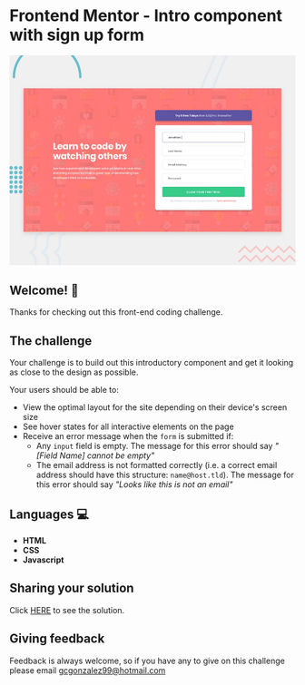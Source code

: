 # Frontend Mentor - Intro component with sign up form

![Design preview for the Intro component with sign up form coding challenge](./design/desktop-preview.jpg)

## Welcome! 👋

Thanks for checking out this front-end coding challenge.

## The challenge

Your challenge is to build out this introductory component and get it looking as close to the design as possible.

Your users should be able to:

- View the optimal layout for the site depending on their device's screen size
- See hover states for all interactive elements on the page
- Receive an error message when the `form` is submitted if:
  - Any `input` field is empty. The message for this error should say *"[Field Name] cannot be empty"*
  - The email address is not formatted correctly (i.e. a correct email address should have this structure: `name@host.tld`). The message for this error should say *"Looks like this is not an email"*

## Languages :computer: 

- **HTML** 
- **CSS**
- **Javascript**

## Sharing your solution

Click [HERE](https://intro-component-with-signup-form-alpha-one.vercel.app) to see the solution.

## Giving feedback

Feedback is always welcome, so if you have any to give on this challenge please email gcgonzalez99@hotmail.com
